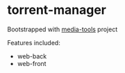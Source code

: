 # torrent-manager

Bootstrapped with [media-tools]("https://github.com/Elyspio/media-tools") project

Features included: 
- web-back
- web-front


